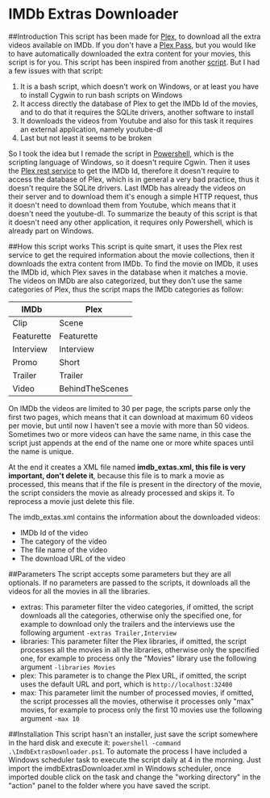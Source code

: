 # IMDb Extras Downloader

##Introduction
This script has been made for [Plex](https://plex.tv), to download all the extra videos available on IMDb.
If you don't have a [Plex Pass](https://plex.tv/subscription/about), but you would like to have automatically downloaded the extra content for your movies, this script is for you.
This script has been inspired from another [script](https://forums.plex.tv/discussion/121599/auto-download-missing-trailers-from-idmb-for-all-movies-in-collection). But I had a few issues with that script:

1. It is a bash script, which doesn't work on Windows, or at least you have to install Cygwin to run bash scripts on Windows
2. It access directly the database of Plex to get the IMDb Id of the movies, and to do that it requires the SQLite drivers, another software to install
3. It downloads the videos from Youtube and also for this task it requires an external application, namely youtube-dl
4. Last but not least it seems to be broken

So I took the idea but I remade the script in [Powershell](https://msdn.microsoft.com/en-us/powershell/mt173057.aspx), which is the scripting language of Windows, so it doesn't require Cgwin.
Then it uses the [Plex rest service](https://support.plex.tv/hc/en-us/articles/201638786-Plex-Media-Server-URL-Commands) to get the IMDb Id, therefore it doesn't require to access the database of Plex, which is in general a very bad practice, thus it doesn't require the SQLite drivers.
Last IMDb has already the videos on their server and to download them it's enough a simple HTTP request, thus it doesn't need to download them from Youtube, which means that it doesn't need the youtube-dl.
To summarize the beauty of this script is that it doesn't need any other application, it requires only Powershell, which is already part on Windows.

##How this script works
This script is quite smart, it uses the Plex rest service to get the required information about the movie collections, then it downloads the extra content from IMDb.
To find the movie on IMDb, it uses the IMDb id, which Plex saves in the database when it matches a movie. The videos on IMDb are also categorized, but they don't use the same categories of Plex, thus the script maps the IMDb categories as follow:

| **IMDb** | **Plex** |
|------------ | ------------- |
| Clip | Scene |
| Featurette | Featurette |
| Interview | Interview |
| Promo | Short |
| Trailer | Trailer |
| Video | BehindTheScenes |

On IMDb the videos are limited to 30 per page, the scripts parse only the first two pages, which means that it can download at maximum 60 videos per movie, but until now I haven't see a movie with more than 50 videos. Sometimes two or more videos can have the same name, in this case the script just appends at the end of the name one or more white spaces until the name is unique.

At the end it creates a XML file named **imdb_extas.xml, this file is very important, don't delete it**, because this file is to mark a movie as processed, this means that if the file is present in the directory of the movie, the script considers the movie as already processed and skips it. To reprocess a movie just delete this file.

The imdb_extas.xml contains the information about the downloaded videos:
* IMDb Id of the video
* The category of the video
* The file name of the video
* The download URL of the video

##Parameters
The script accepts some parameters but they are all optionals. If no parameters are passed to the scripts, it downloads all the videos for all the movies in all the libraries.
* extras: This parameter filter the video categories, if omitted, the script downloads all the categories, otherwise only the specified one, for example to download only the trailers and the interviews use the following argument ```-extras Trailer,Interview```
* libraries: This parameter filter the Plex libraries, if omitted, the script processes all the movies in all the libraries, otherwise only the specified one, for example to process only the "Movies" library use the following argument ```-libraries Movies```
* plex: This parameter is to change the Plex URL, if omitted, the script uses the default URL and port, which is ```http://localhost:32400```
* max: This parameter limit the number of processed movies, if omitted, the script processes all the movies, otherwise it processes only "max" movies, for example to process only the first 10 movies use the following argument ```-max 10```

##Installation
This script hasn't an installer, just save the script somewhere in the hard disk and execute it: ```powershell -command .\ImdbExtrasDownloader.ps1```.
To automate the process I have included a Windows scheduler task to execute the script daily at 4 in the morning. Just import the imdbExtrasDownloader.xml in Windows scheduler, once imported double click on the task and change the "working directory" in the "action" panel to the folder where you have saved the script.
